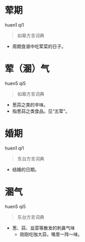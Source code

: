 # 荤期
huen1 qi1
> 如皋方言词典
- 周期食谱中吃荤菜的日子。

# 荤（溷）气
huen5 qi5
> 如皋方言词典
- 葱蒜之类的辛味。
- 指葱蒜之类食品。见“五荤”。

# 婚期
huen1 qi1
> 东台方言词典
- 结婚的日期。

# 溷气
huen5 qi5
> 东台方言词典
- 葱、蒜、韭菜等散发的刺鼻气味
  - 刚刚吃咖大蒜，嘴里一阵～味。
